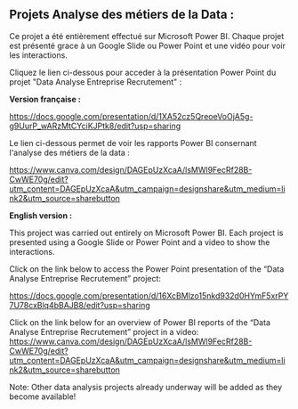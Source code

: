 ## Projets Analyse des métiers de la Data :

Ce projet a été entièrement effectué sur Microsoft Power BI. Chaque projet est présenté grace à un Google Slide ou Power Point et une vidéo pour voir les interactions. 

Cliquez le lien ci-dessous pour acceder à la présentation Power Point du projet "Data Analyse Entreprise Recrutement" :

**Version française :** 

https://docs.google.com/presentation/d/1XA52cz5QreoeVoOjA5g-g9UurP_wARzMtCYciKJPtk8/edit?usp=sharing

Le lien ci-dessous permet de voir les rapports Power BI consernant l'analyse des métiers de la data :

https://www.canva.com/design/DAGEpUzXcaA/lsMWl9FecRf28B-CwWE70g/edit?utm_content=DAGEpUzXcaA&utm_campaign=designshare&utm_medium=link2&utm_source=sharebutton


**English version :**

This project was carried out entirely on Microsoft Power BI. Each project is presented using a Google Slide or Power Point and a video to show the interactions. 

Click on the link below to access the Power Point presentation of the “Data Analyse Entreprise Recrutement” project:

https://docs.google.com/presentation/d/16XcBMlzo15nkd932d0HYmF5xrPY7U78cxBlq4bBAJB8/edit?usp=sharing

Click on the link below for an overview of Power BI reports of the “Data Analyse Entreprise Recrutement” project in a video: https://www.canva.com/design/DAGEpUzXcaA/lsMWl9FecRf28B-CwWE70g/edit?utm_content=DAGEpUzXcaA&utm_campaign=designshare&utm_medium=link2&utm_source=sharebutton

Note: Other data analysis projects already underway will be added as they become available!
